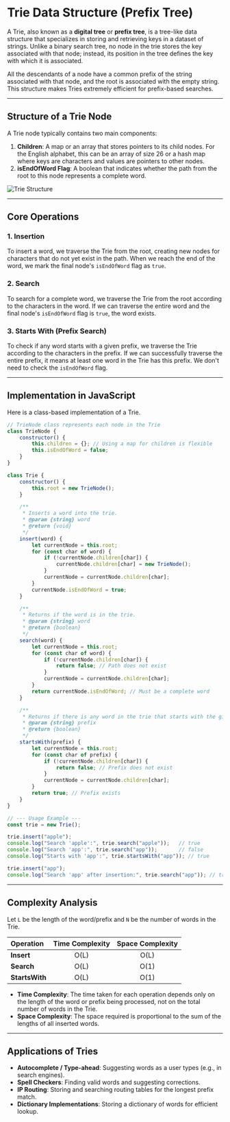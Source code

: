 # Trie Data Structure (Prefix Tree)

A Trie, also known as a **digital tree** or **prefix tree**, is a tree-like data structure that specializes in storing and retrieving keys in a dataset of strings. Unlike a binary search tree, no node in the trie stores the key associated with that node; instead, its position in the tree defines the key with which it is associated.

All the descendants of a node have a common prefix of the string associated with that node, and the root is associated with the empty string. This structure makes Tries extremely efficient for prefix-based searches.

---

## Structure of a Trie Node

A Trie node typically contains two main components:

1.  **Children**: A map or an array that stores pointers to its child nodes. For the English alphabet, this can be an array of size 26 or a hash map where keys are characters and values are pointers to other nodes.
2.  **isEndOfWord Flag**: A boolean that indicates whether the path from the root to this node represents a complete word.

![Trie Structure](https://raw.githubusercontent.com/aswanthnarayan/ProgrammingNotes/main/Daigrams/Trie.png)

---

## Core Operations

### 1. Insertion
To insert a word, we traverse the Trie from the root, creating new nodes for characters that do not yet exist in the path. When we reach the end of the word, we mark the final node's `isEndOfWord` flag as `true`.

### 2. Search
To search for a complete word, we traverse the Trie from the root according to the characters in the word. If we can traverse the entire word and the final node's `isEndOfWord` flag is `true`, the word exists.

### 3. Starts With (Prefix Search)
To check if any word starts with a given prefix, we traverse the Trie according to the characters in the prefix. If we can successfully traverse the entire prefix, it means at least one word in the Trie has this prefix. We don't need to check the `isEndOfWord` flag.

---

## Implementation in JavaScript

Here is a class-based implementation of a Trie.

```javascript
// TrieNode class represents each node in the Trie
class TrieNode {
    constructor() {
        this.children = {}; // Using a map for children is flexible
        this.isEndOfWord = false;
    }
}

class Trie {
    constructor() {
        this.root = new TrieNode();
    }

    /**
     * Inserts a word into the trie.
     * @param {string} word
     * @return {void}
     */
    insert(word) {
        let currentNode = this.root;
        for (const char of word) {
            if (!currentNode.children[char]) {
                currentNode.children[char] = new TrieNode();
            }
            currentNode = currentNode.children[char];
        }
        currentNode.isEndOfWord = true;
    }

    /**
     * Returns if the word is in the trie.
     * @param {string} word
     * @return {boolean}
     */
    search(word) {
        let currentNode = this.root;
        for (const char of word) {
            if (!currentNode.children[char]) {
                return false; // Path does not exist
            }
            currentNode = currentNode.children[char];
        }
        return currentNode.isEndOfWord; // Must be a complete word
    }

    /**
     * Returns if there is any word in the trie that starts with the given prefix.
     * @param {string} prefix
     * @return {boolean}
     */
    startsWith(prefix) {
        let currentNode = this.root;
        for (const char of prefix) {
            if (!currentNode.children[char]) {
                return false; // Prefix does not exist
            }
            currentNode = currentNode.children[char];
        }
        return true; // Prefix exists
    }
}

// --- Usage Example ---
const trie = new Trie();

trie.insert("apple");
console.log("Search 'apple':", trie.search("apple"));   // true
console.log("Search 'app':", trie.search("app"));       // false
console.log("Starts with 'app':", trie.startsWith("app")); // true

trie.insert("app");
console.log("Search 'app' after insertion:", trie.search("app")); // true
```

---

## Complexity Analysis

Let `L` be the length of the word/prefix and `N` be the number of words in the Trie.

| Operation      | Time Complexity | Space Complexity |
| :------------- | :-------------: | :--------------: |
| **Insert**     |     O(L)        |      O(L)        |
| **Search**     |     O(L)        |      O(1)        |
| **StartsWith** |     O(L)        |      O(1)        |

-   **Time Complexity**: The time taken for each operation depends only on the length of the word or prefix being processed, not on the total number of words in the Trie.
-   **Space Complexity**: The space required is proportional to the sum of the lengths of all inserted words.

---

## Applications of Tries

-   **Autocomplete / Type-ahead**: Suggesting words as a user types (e.g., in search engines).
-   **Spell Checkers**: Finding valid words and suggesting corrections.
-   **IP Routing**: Storing and searching routing tables for the longest prefix match.
-   **Dictionary Implementations**: Storing a dictionary of words for efficient lookup.

